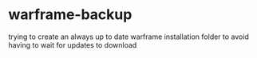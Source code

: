 # warframe-backup
trying to create an always up to date warframe installation folder to avoid having to wait for updates to download
